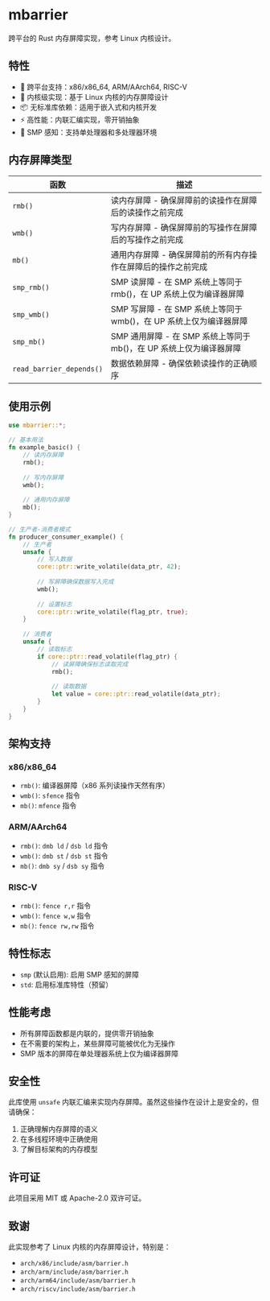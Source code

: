 # mbarrier

跨平台的 Rust 内存屏障实现，参考 Linux 内核设计。

## 特性

- 🚀 跨平台支持：x86/x86_64, ARM/AArch64, RISC-V
- 🔧 内核级实现：基于 Linux 内核的内存屏障设计
- 📦 无标准库依赖：适用于嵌入式和内核开发
- ⚡ 高性能：内联汇编实现，零开销抽象
- 🎯 SMP 感知：支持单处理器和多处理器环境

## 内存屏障类型

| 函数 | 描述 |
|------|------|
| `rmb()` | 读内存屏障 - 确保屏障前的读操作在屏障后的读操作之前完成 |
| `wmb()` | 写内存屏障 - 确保屏障前的写操作在屏障后的写操作之前完成 |
| `mb()` | 通用内存屏障 - 确保屏障前的所有内存操作在屏障后的操作之前完成 |
| `smp_rmb()` | SMP 读屏障 - 在 SMP 系统上等同于 rmb()，在 UP 系统上仅为编译器屏障 |
| `smp_wmb()` | SMP 写屏障 - 在 SMP 系统上等同于 wmb()，在 UP 系统上仅为编译器屏障 |
| `smp_mb()` | SMP 通用屏障 - 在 SMP 系统上等同于 mb()，在 UP 系统上仅为编译器屏障 |
| `read_barrier_depends()` | 数据依赖屏障 - 确保依赖读操作的正确顺序 |

## 使用示例

```rust
use mbarrier::*;

// 基本用法
fn example_basic() {
    // 读内存屏障
    rmb();
    
    // 写内存屏障
    wmb();
    
    // 通用内存屏障
    mb();
}

// 生产者-消费者模式
fn producer_consumer_example() {
    // 生产者
    unsafe {
        // 写入数据
        core::ptr::write_volatile(data_ptr, 42);
        
        // 写屏障确保数据写入完成
        wmb();
        
        // 设置标志
        core::ptr::write_volatile(flag_ptr, true);
    }
    
    // 消费者
    unsafe {
        // 读取标志
        if core::ptr::read_volatile(flag_ptr) {
            // 读屏障确保标志读取完成
            rmb();
            
            // 读取数据
            let value = core::ptr::read_volatile(data_ptr);
        }
    }
}
```

## 架构支持

### x86/x86_64

- `rmb()`: 编译器屏障（x86 系列读操作天然有序）
- `wmb()`: `sfence` 指令
- `mb()`: `mfence` 指令

### ARM/AArch64

- `rmb()`: `dmb ld` / `dsb ld` 指令
- `wmb()`: `dmb st` / `dsb st` 指令
- `mb()`: `dmb sy` / `dsb sy` 指令

### RISC-V

- `rmb()`: `fence r,r` 指令
- `wmb()`: `fence w,w` 指令
- `mb()`: `fence rw,rw` 指令

## 特性标志

- `smp` (默认启用): 启用 SMP 感知的屏障
- `std`: 启用标准库特性（预留）

## 性能考虑

- 所有屏障函数都是内联的，提供零开销抽象
- 在不需要的架构上，某些屏障可能被优化为无操作
- SMP 版本的屏障在单处理器系统上仅为编译器屏障

## 安全性

此库使用 `unsafe` 内联汇编来实现内存屏障。虽然这些操作在设计上是安全的，但请确保：

1. 正确理解内存屏障的语义
2. 在多线程环境中正确使用
3. 了解目标架构的内存模型

## 许可证

此项目采用 MIT 或 Apache-2.0 双许可证。

## 致谢

此实现参考了 Linux 内核的内存屏障设计，特别是：

- `arch/x86/include/asm/barrier.h`
- `arch/arm/include/asm/barrier.h`
- `arch/arm64/include/asm/barrier.h`
- `arch/riscv/include/asm/barrier.h`
